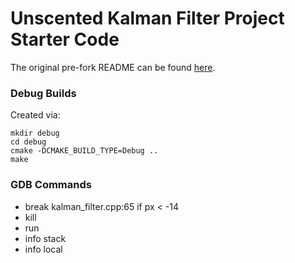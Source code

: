 # Unscented Kalman Filter Project Starter Code

The original pre-fork README can be found [here](README_ori.md).

### Debug Builds

Created via:
```
mkdir debug
cd debug
cmake -DCMAKE_BUILD_TYPE=Debug ..
make
```
### GDB Commands

  - break kalman_filter.cpp:65 if px < -14
  - kill
  - run
  - info stack
  - info local
